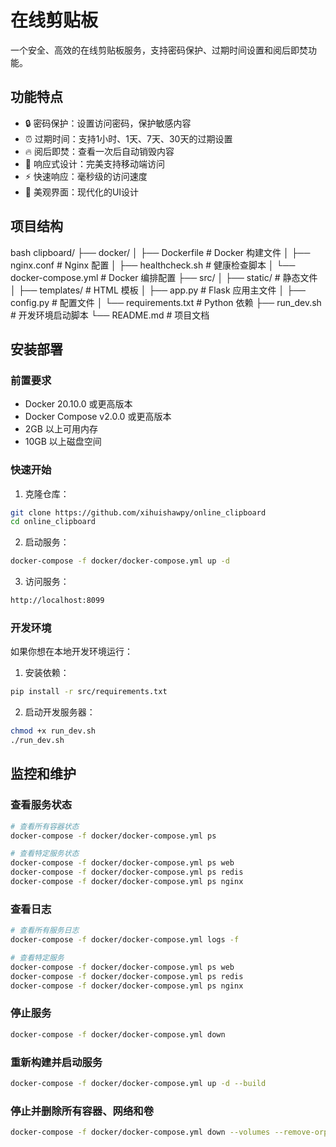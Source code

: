 # 在线剪贴板

一个安全、高效的在线剪贴板服务，支持密码保护、过期时间设置和阅后即焚功能。

## 功能特点

- 🔒 密码保护：设置访问密码，保护敏感内容
- ⏰ 过期时间：支持1小时、1天、7天、30天的过期设置
- 🔥 阅后即焚：查看一次后自动销毁内容
- 📱 响应式设计：完美支持移动端访问
- ⚡ 快速响应：毫秒级的访问速度
- 🎨 美观界面：现代化的UI设计

## 项目结构

bash
clipboard/
├── docker/
│ ├── Dockerfile # Docker 构建文件
│ ├── nginx.conf # Nginx 配置
│ ├── healthcheck.sh # 健康检查脚本
│ └── docker-compose.yml # Docker 编排配置
├── src/
│ ├── static/ # 静态文件
│ ├── templates/ # HTML 模板
│ ├── app.py # Flask 应用主文件
│ ├── config.py # 配置文件
│ └── requirements.txt # Python 依赖
├── run_dev.sh # 开发环境启动脚本
└── README.md # 项目文档

## 安装部署

### 前置要求

- Docker 20.10.0 或更高版本
- Docker Compose v2.0.0 或更高版本
- 2GB 以上可用内存
- 10GB 以上磁盘空间

### 快速开始

1. 克隆仓库：
```bash
git clone https://github.com/xihuishawpy/online_clipboard
cd online_clipboard
```

2. 启动服务：
```bash
docker-compose -f docker/docker-compose.yml up -d
```

3. 访问服务：
```bash
http://localhost:8099
```

### 开发环境

如果你想在本地开发环境运行：

1. 安装依赖：
```bash
pip install -r src/requirements.txt
```

2. 启动开发服务器：
```bash
chmod +x run_dev.sh
./run_dev.sh
```

## 监控和维护

### 查看服务状态

```bash
# 查看所有容器状态
docker-compose -f docker/docker-compose.yml ps

# 查看特定服务状态
docker-compose -f docker/docker-compose.yml ps web
docker-compose -f docker/docker-compose.yml ps redis
docker-compose -f docker/docker-compose.yml ps nginx
```

### 查看日志

```bash
# 查看所有服务日志
docker-compose -f docker/docker-compose.yml logs -f

# 查看特定服务
docker-compose -f docker/docker-compose.yml ps web
docker-compose -f docker/docker-compose.yml ps redis
docker-compose -f docker/docker-compose.yml ps nginx
```

### 停止服务

```bash
docker-compose -f docker/docker-compose.yml down
```

### 重新构建并启动服务

```bash
docker-compose -f docker/docker-compose.yml up -d --build
```

### 停止并删除所有容器、网络和卷

```bash
docker-compose -f docker/docker-compose.yml down --volumes --remove-orphans
```
